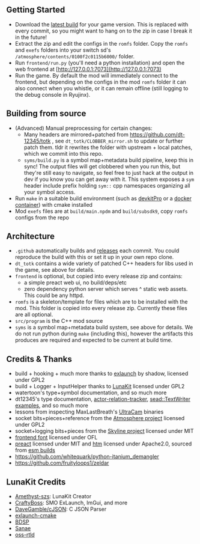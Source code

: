 ## Getting Started
- Download the [latest build](https://github.com/aquacluck/totk-lotuskit/releases) for your game version. This is replaced with every commit, so you might want to hang on to the zip in case I break it in the future!
- Extract the zip and edit the configs in the `romfs` folder. Copy the `romfs` and `exefs` folders into your switch sd's `/atmosphere/contents/0100f2c0115b6000/` folder.
- Run `frontend/run.py` (you'll need a python installation) and open the web frontend at [http://127.0.0.1:7073](http://127.0.0.1:7073)
- Run the game. By default the mod will immediately connect to the frontend, but depending on the configs in the mod `romfs` folder it can also connect when you whistle, or it can remain offline (still logging to the debug console in Ryujinx).

## Building from source
- (Advanced) Manual preprocessing for certain changes:
    - Many headers are mirrored+patched from https://github.com/dt-12345/totk , see `dt_totk/CLOBBER_mirror.sh` to update or further patch them. tldr it rewrites the folder with upstream + local patches, which we commit into this repo.
    - `syms/build.py` is a symbol map+metadata build pipeline, keep this in sync! The output files will get clobbered when you run this, but they're still easy to navigate, so feel free to just hack at the output in dev if you know you can get away with it. This system exposes a `sym` header include prefix holding `sym::` cpp namespaces organizing all your symbol access.
- Run `make` in a suitable build environment (such as [devkitPro](https://devkitpro.org/wiki/Getting_Started) or a [docker container](https://hub.docker.com/r/pixelkiri/devkitpro-alpine-switch/)) with cmake installed
- Mod `exefs` files are at `build/main.npdm` and `build/subsdk9`, copy `romfs` configs from the repo

## Architecture
- `.github` automatically builds and [releases](https://github.com/aquacluck/totk-lotuskit/releases) each commit. You could reproduce the build with this or set it up in your own repo clone.
- `dt_totk` contains a wide variety of patched C++ headers for libs used in the game, see above for details.
- `frontend` is optional, but copied into every release zip and contains:
   - a simple preact web ui, no build/deps/etc
   - zero dependency python server which serves ^ static web assets. This could be any httpd.
- `romfs` is a skeleton/template for files which are to be installed with the mod. This folder is copied into every release zip. Currently these files are all optional.
- `src/program` is the C++ mod source
- `syms` is a symbol map+metadata build system, see above for details. We do not run python during `make` (including this), however the artifacts this produces are required and expected to be current at build time.

## Credits & Thanks
- build + hooking + much more thanks to [exlaunch](https://github.com/shadowninja108/exlaunch) by shadow, licensed under GPL2
- build + Logger + InputHelper thanks to [LunaKit](https://github.com/Amethyst-szs/smo-lunakit) licensed under GPL2
- watertoon's type+symbol documentation, and so much more
- dt12345's type documentation, [actor-relation-tracker](https://github.com/dt-12345/actor-relation-tracker/), [sead::TextWriter examples](https://github.com/dt-12345/writer), and so much more
- lessons from inspecting MaxLastBreath's [UltraCam](https://github.com/MaxLastBreath/TOTK-mods/) binaries
- socket bits+pieces+reference from the [Atmosphere project](https://github.com/Atmosphere-NX/Atmosphere) licensed under GPL2
- socket+logging bits+pieces from the [Skyline project](https://github.com/skyline-dev/skyline) licensed under MIT
- [frontend font](https://github.com/adobe-fonts/source-code-pro) licensed under OFL
- [preact](https://github.com/preactjs/preact) licensed under MIT and [htm](https://github.com/developit/htm) licensed under Apache2.0, sourced from [esm builds](https://esm.sh)
- https://github.com/whitequark/python-itanium_demangler
- https://github.com/fruityloops1/zeldar

## LunaKit Credits
- [Amethyst-szs](https://github.com/Amethyst-szs): LunaKit Creator
- [CraftyBoss](https://github.com/CraftyBoss): SMO ExLaunch, ImGui, and more
- [DaveGamble/cJSON](https://github.com/DaveGamble/cJSON): C JSON Parser
- [exlaunch-cmake](https://github.com/EngineLessCC/exlaunch-cmake/)
- [BDSP](https://github.com/Martmists-GH/BDSP)
- [Sanae](https://github.com/Sanae6)
- [oss-rtld](https://github.com/Thog/oss-rtld)

